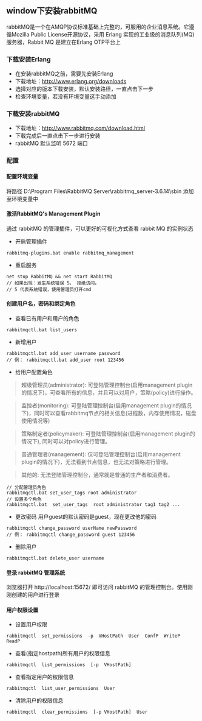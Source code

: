 ## window下安装rabbitMQ
rabbitMQ是一个在AMQP协议标准基础上完整的，可服用的企业消息系统。它遵循Mozilla Public License开源协议，采用 Erlang 实现的工业级的消息队列(MQ)服务器，Rabbit MQ 是建立在Erlang OTP平台上
### 下载安装Erlang 
+ 在安装rabbitMQ之前，需要先安装Erlang
+ 下载地址：http://www.erlang.org/downloads
+ 选择对应的版本下载安装，默认安装路径，一直点击下一步
+ 检查环境变量，若没有环境变量这手动添加
### 下载安装rabbitMQ
+ 下载地址：http://www.rabbitmq.com/download.html
+ 下载完成后一直点击下一步进行安装
+ rabbitMQ 默认监听 5672 端口
### 配置
#### 配置环境变量
将路径 D:\Program Files\RabbitMQ Server\rabbitmq_server-3.6.14\sbin 添加至环境变量中
#### 激活RabbitMQ's Management Plugin
通过 rabbitMQ 的管理插件，可以更好的可视化方式查看 rabbit MQ 的实例状态
+ 开启管理插件
```text
rabbitmq-plugins.bat enable rabbitmq_management
```
+ 重启服务
```text
net stop RabbitMQ && net start RabbitMQ
// 如果出现：发生系统错误 5。 拒绝访问。
// 5 代表系统错误，使用管理员打开cmd
```
#### 创建用户名，密码和绑定角色
+ 查看已有用户和用户的角色
```text
rabbitmqctl.bat list_users
```
+ 新增用户
```text
rabbitmqctl.bat add_user username password
// 例： rabbitmqctl.bat add_user root 123456
```
+ 给用户配置角色

> 超级管理员(administrator): 可登陆管理控制台(启用management plugin的情况下)，可查看所有的信息，并且可以对用户，策略(policy)进行操作。

> 监控者(monitoring): 可登陆管理控制台(启用management plugin的情况下)，同时可以查看rabbitmq节点的相关信息(进程数，内存使用情况，磁盘使用情况等)

> 策略制定者(policymaker): 可登陆管理控制台(启用management plugin的情况下), 同时可以对policy进行管理。

> 普通管理者(management): 仅可登陆管理控制台(启用management plugin的情况下)，无法看到节点信息，也无法对策略进行管理。

> 其他的: 无法登陆管理控制台，通常就是普通的生产者和消费者。

```text
// 分配管理员角色
rabbitmqctl.bat set_user_tags root administrator
// 设置多个角色
rabbitmqctl.bat  set_user_tags  root administrator tag1 tag2 ...
```
+ 更改密码
用户guest的默认密码是guest，现在更改他的密码
```text
rabbitmqctl change_password userName newPassword
// 例： rabbitmqctl change_password guest 123456
```
+ 删除用户
```text
rabbitmqctl.bat delete_user username
```
#### 登录 rabbitMQ 管理系统
浏览器打开 http://localhost:15672/ 即可访问 rabbitMQ 的管理控制台。使用刚刚创建的用户进行登录
#### 用户权限设置
+ 设置用户权限
```text
rabbitmqctl  set_permissions  -p  VHostPath  User  ConfP  WriteP  ReadP
```
+ 查看(指定hostpath)所有用户的权限信息
```text
rabbitmqctl  list_permissions  [-p  VHostPath]
```
+ 查看指定用户的权限信息
```text
rabbitmqctl  list_user_permissions  User
```
+ 清除用户的权限信息
```text
rabbitmqctl  clear_permissions  [-p VHostPath]  User
```